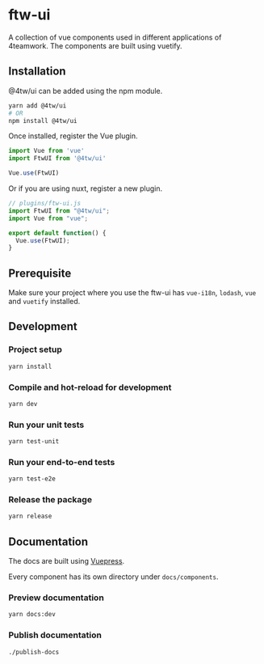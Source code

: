 # ftw-ui

A collection of vue components used in different applications of 4teamwork. The components are built using vuetify.

## Installation

@4tw/ui can be added using the npm module.

``` sh
yarn add @4tw/ui
# OR
npm install @4tw/ui
```

Once installed, register the Vue plugin.

``` javascript
import Vue from 'vue'
import FtwUI from '@4tw/ui'

Vue.use(FtwUI)
```

Or if you are using nuxt, register a new plugin.

``` javascript
// plugins/ftw-ui.js
import FtwUI from "@4tw/ui";
import Vue from "vue";

export default function() {
  Vue.use(FtwUI);
}
```

## Prerequisite

Make sure your project where you use the ftw-ui has `vue-i18n`, `lodash`, `vue` and `vuetify` installed.

## Development

### Project setup
``` sh
yarn install
```

### Compile and hot-reload for development
``` sh
yarn dev
```

### Run your unit tests
``` sh
yarn test-unit
```

### Run your end-to-end tests
``` sh
yarn test-e2e
```

### Release the package
``` sh
yarn release
```

## Documentation

The docs are built using [Vuepress](https://vuepress.vuejs.org/).

Every component has its own directory under `docs/components`.

### Preview documentation
``` sh
yarn docs:dev
```

### Publish documentation
``` sh
./publish-docs
```
